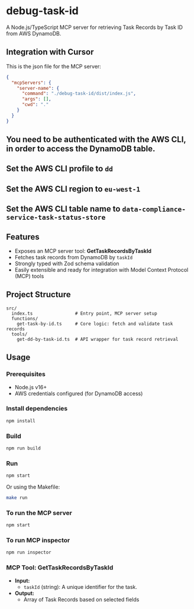 # debug-task-id

A Node.js/TypeScript MCP server for retrieving Task Records by Task ID from AWS DynamoDB.

## Integration with Cursor
This is the json file for the MCP server:
```json
{
  "mcpServers": {
    "server-name": {
      "command": "./debug-task-id/dist/index.js",
      "args": [],
      "cwd": "."
    }
  }
}
```

## You need to be authenticated with the AWS CLI, in order to access the DynamoDB table.
## Set the AWS CLI profile to `dd`
## Set the AWS CLI region to `eu-west-1`
## Set the AWS CLI table name to `data-compliance-service-task-status-store`

## Features

- Exposes an MCP server tool: **GetTaskRecordsByTaskId**
- Fetches task records from DynamoDB by `taskId`
- Strongly typed with Zod schema validation
- Easily extensible and ready for integration with Model Context Protocol (MCP) tools

## Project Structure

```
src/
  index.ts                # Entry point, MCP server setup
  functions/
    get-task-by-id.ts     # Core logic: fetch and validate task records
  tools/
    get-dd-by-task-id.ts  # API wrapper for task record retrieval
```

## Usage

### Prerequisites

- Node.js v16+
- AWS credentials configured (for DynamoDB access)

### Install dependencies

```sh
npm install
```

### Build

```sh
npm run build
```

### Run

```sh
npm start
```

Or using the Makefile:

```sh
make run
```

### To run the MCP server

```sh
npm start
```

### To run MCP inspector

```sh
npm run inspector
```

### MCP Tool: GetTaskRecordsByTaskId

- **Input:**  
  - `taskId` (string): A unique identifier for the task.
- **Output:**  
  - Array of Task Records based on selected fields
